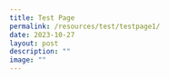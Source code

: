 ```yaml
---
title: Test Page
permalink: /resources/test/testpage1/
date: 2023-10-27
layout: post
description: ""
image: ""
---
```

